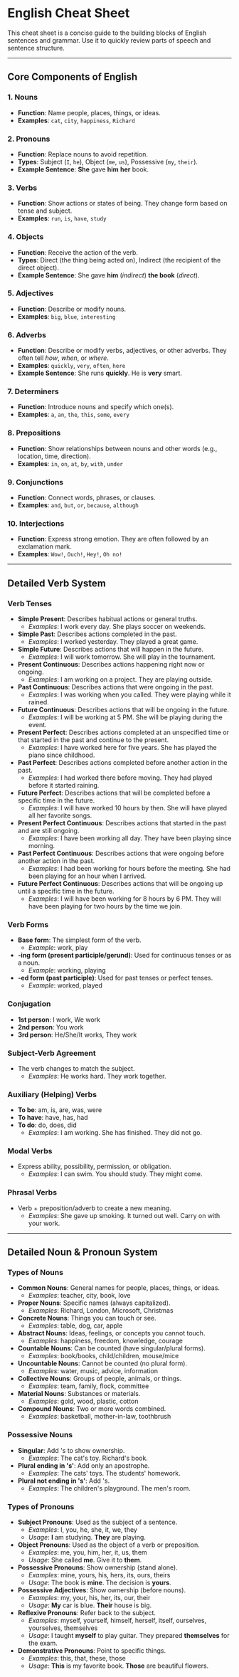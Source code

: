 # English Cheat Sheet

This cheat sheet is a concise guide to the building blocks of English sentences and grammar. Use it to quickly review parts of speech and sentence structure.

---

## Core Components of English

### 1. Nouns
- **Function**: Name people, places, things, or ideas.
- **Examples**: `cat`, `city`, `happiness`, `Richard`

### 2. Pronouns
- **Function**: Replace nouns to avoid repetition.
- **Types**: Subject (`I`, `he`), Object (`me`, `us`), Possessive (`my`, `their`).
- **Example Sentence**: **She** gave **him** **her** book.

### 3. Verbs
- **Function**: Show actions or states of being. They change form based on tense and subject.
- **Examples**: `run`, `is`, `have`, `study`

### 4. Objects
- **Function**: Receive the action of the verb.
- **Types**: Direct (the thing being acted on), Indirect (the recipient of the direct object).
- **Example Sentence**: She gave **him** (*indirect*) **the book** (*direct*).

### 5. Adjectives
- **Function**: Describe or modify nouns.
- **Examples**: `big`, `blue`, `interesting`

### 6. Adverbs
- **Function**: Describe or modify verbs, adjectives, or other adverbs. They often tell *how*, *when*, or *where*.
- **Examples**: `quickly`, `very`, `often`, `here`
- **Example Sentence**: She runs **quickly**. He is **very** smart.

### 7. Determiners
- **Function**: Introduce nouns and specify which one(s).
- **Examples**: `a`, `an`, `the`, `this`, `some`, `every`

### 8. Prepositions
- **Function**: Show relationships between nouns and other words (e.g., location, time, direction).
- **Examples**: `in`, `on`, `at`, `by`, `with`, `under`

### 9. Conjunctions
- **Function**: Connect words, phrases, or clauses.
- **Examples**: `and`, `but`, `or`, `because`, `although`

### 10. Interjections
- **Function**: Express strong emotion. They are often followed by an exclamation mark.
- **Examples**: `Wow!`, `Ouch!`, `Hey!`, `Oh no!`

---
## Detailed Verb System

### Verb Tenses
- **Simple Present**: Describes habitual actions or general truths.
  - *Examples*: I work every day. She plays soccer on weekends.
- **Simple Past**: Describes actions completed in the past.
  - *Examples*: I worked yesterday. They played a great game.
- **Simple Future**: Describes actions that will happen in the future.
  - *Examples*: I will work tomorrow. She will play in the tournament.
- **Present Continuous**: Describes actions happening right now or ongoing.
  - *Examples*: I am working on a project. They are playing outside.
- **Past Continuous**: Describes actions that were ongoing in the past.
  - *Examples*: I was working when you called. They were playing while it rained.
- **Future Continuous**: Describes actions that will be ongoing in the future.
  - *Examples*: I will be working at 5 PM. She will be playing during the event.
- **Present Perfect**: Describes actions completed at an unspecified time or that started in the past and continue to the present.
  - *Examples*: I have worked here for five years. She has played the piano since childhood.
- **Past Perfect**: Describes actions completed before another action in the past.
  - *Examples*: I had worked there before moving. They had played before it started raining.
- **Future Perfect**: Describes actions that will be completed before a specific time in the future.
  - *Examples*: I will have worked 10 hours by then. She will have played all her favorite songs.
- **Present Perfect Continuous**: Describes actions that started in the past and are still ongoing.
  - *Examples*: I have been working all day. They have been playing since morning.
- **Past Perfect Continuous**: Describes actions that were ongoing before another action in the past.
  - *Examples*: I had been working for hours before the meeting. She had been playing for an hour when I arrived.
- **Future Perfect Continuous**: Describes actions that will be ongoing up until a specific time in the future.
  - *Examples*: I will have been working for 8 hours by 6 PM. They will have been playing for two hours by the time we join.

### Verb Forms
- **Base form**: The simplest form of the verb.
  - *Example*: work, play
- **-ing form (present participle/gerund)**: Used for continuous tenses or as a noun.
  - *Example*: working, playing
- **-ed form (past participle)**: Used for past tenses or perfect tenses.
  - *Example*: worked, played

### Conjugation
- **1st person**: I work, We work
- **2nd person**: You work
- **3rd person**: He/She/It works, They work

### Subject-Verb Agreement
- The verb changes to match the subject.
  - *Examples*: He works hard. They work together.

### Auxiliary (Helping) Verbs
- **To be**: am, is, are, was, were
- **To have**: have, has, had
- **To do**: do, does, did
  - *Examples*: I am working. She has finished. They did not go.

### Modal Verbs
- Express ability, possibility, permission, or obligation.
  - *Examples*: I can swim. You should study. They might come.

### Phrasal Verbs
- Verb + preposition/adverb to create a new meaning.
  - *Examples*: She gave up smoking. It turned out well. Carry on with your work.

---

## Detailed Noun & Pronoun System

### Types of Nouns
- **Common Nouns**: General names for people, places, things, or ideas.
  - *Examples*: teacher, city, book, love
- **Proper Nouns**: Specific names (always capitalized).
  - *Examples*: Richard, London, Microsoft, Christmas
- **Concrete Nouns**: Things you can touch or see.
  - *Examples*: table, dog, car, apple
- **Abstract Nouns**: Ideas, feelings, or concepts you cannot touch.
  - *Examples*: happiness, freedom, knowledge, courage
- **Countable Nouns**: Can be counted (have singular/plural forms).
  - *Examples*: book/books, child/children, mouse/mice
- **Uncountable Nouns**: Cannot be counted (no plural form).
  - *Examples*: water, music, advice, information
- **Collective Nouns**: Groups of people, animals, or things.
  - *Examples*: team, family, flock, committee
- **Material Nouns**: Substances or materials.
  - *Examples*: gold, wood, plastic, cotton
- **Compound Nouns**: Two or more words combined.
  - *Examples*: basketball, mother-in-law, toothbrush

### Possessive Nouns
- **Singular**: Add 's to show ownership.
  - *Examples*: The cat's toy. Richard's book.
- **Plural ending in 's'**: Add only an apostrophe.
  - *Examples*: The cats' toys. The students' homework.
- **Plural not ending in 's'**: Add 's.
  - *Examples*: The children's playground. The men's room.

### Types of Pronouns
- **Subject Pronouns**: Used as the subject of a sentence.
  - *Examples*: I, you, he, she, it, we, they
  - *Usage*: **I** am studying. **They** are playing.
- **Object Pronouns**: Used as the object of a verb or preposition.
  - *Examples*: me, you, him, her, it, us, them
  - *Usage*: She called **me**. Give it to **them**.
- **Possessive Pronouns**: Show ownership (stand alone).
  - *Examples*: mine, yours, his, hers, its, ours, theirs
  - *Usage*: The book is **mine**. The decision is **yours**.
- **Possessive Adjectives**: Show ownership (before nouns).
  - *Examples*: my, your, his, her, its, our, their
  - *Usage*: **My** car is blue. **Their** house is big.
- **Reflexive Pronouns**: Refer back to the subject.
  - *Examples*: myself, yourself, himself, herself, itself, ourselves, yourselves, themselves
  - *Usage*: I taught **myself** to play guitar. They prepared **themselves** for the exam.
- **Demonstrative Pronouns**: Point to specific things.
  - *Examples*: this, that, these, those
  - *Usage*: **This** is my favorite book. **Those** are beautiful flowers.
